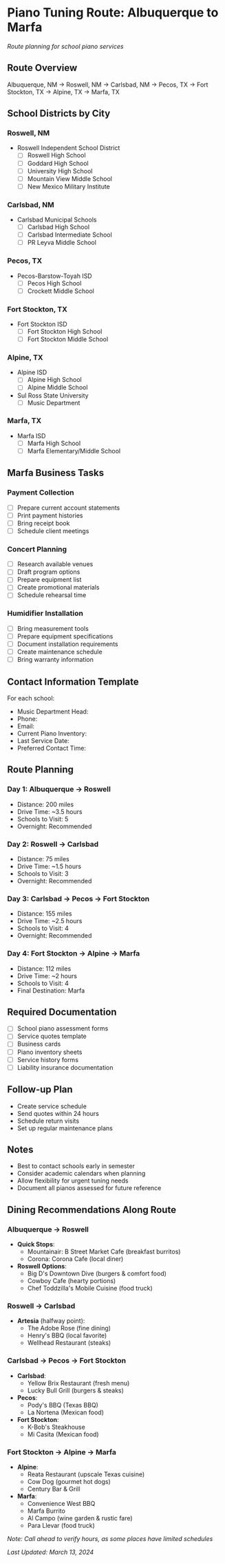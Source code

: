 # Piano Tuning Route: Albuquerque to Marfa
*Route planning for school piano services*

## Route Overview
Albuquerque, NM → Roswell, NM → Carlsbad, NM → Pecos, TX → Fort Stockton, TX → Alpine, TX → Marfa, TX

## School Districts by City

### Roswell, NM
- Roswell Independent School District
  - [ ] Roswell High School
  - [ ] Goddard High School
  - [ ] University High School
  - [ ] Mountain View Middle School
  - [ ] New Mexico Military Institute

### Carlsbad, NM
- Carlsbad Municipal Schools
  - [ ] Carlsbad High School
  - [ ] Carlsbad Intermediate School
  - [ ] PR Leyva Middle School

### Pecos, TX
- Pecos-Barstow-Toyah ISD
  - [ ] Pecos High School
  - [ ] Crockett Middle School

### Fort Stockton, TX
- Fort Stockton ISD
  - [ ] Fort Stockton High School
  - [ ] Fort Stockton Middle School

### Alpine, TX
- Alpine ISD
  - [ ] Alpine High School
  - [ ] Alpine Middle School
- Sul Ross State University
  - [ ] Music Department

### Marfa, TX
- Marfa ISD
  - [ ] Marfa High School
  - [ ] Marfa Elementary/Middle School

## Marfa Business Tasks
### Payment Collection
- [ ] Prepare current account statements
- [ ] Print payment histories
- [ ] Bring receipt book
- [ ] Schedule client meetings

### Concert Planning
- [ ] Research available venues
- [ ] Draft program options
- [ ] Prepare equipment list
- [ ] Create promotional materials
- [ ] Schedule rehearsal time

### Humidifier Installation
- [ ] Bring measurement tools
- [ ] Prepare equipment specifications
- [ ] Document installation requirements
- [ ] Create maintenance schedule
- [ ] Bring warranty information

## Contact Information Template
For each school:
- Music Department Head:
- Phone:
- Email:
- Current Piano Inventory:
- Last Service Date:
- Preferred Contact Time:

## Route Planning
### Day 1: Albuquerque → Roswell
- Distance: 200 miles
- Drive Time: ~3.5 hours
- Schools to Visit: 5
- Overnight: Recommended

### Day 2: Roswell → Carlsbad
- Distance: 75 miles
- Drive Time: ~1.5 hours
- Schools to Visit: 3
- Overnight: Recommended

### Day 3: Carlsbad → Pecos → Fort Stockton
- Distance: 155 miles
- Drive Time: ~2.5 hours
- Schools to Visit: 4
- Overnight: Recommended

### Day 4: Fort Stockton → Alpine → Marfa
- Distance: 112 miles
- Drive Time: ~2 hours
- Schools to Visit: 4
- Final Destination: Marfa

## Required Documentation
- [ ] School piano assessment forms
- [ ] Service quotes template
- [ ] Business cards
- [ ] Piano inventory sheets
- [ ] Service history forms
- [ ] Liability insurance documentation

## Follow-up Plan
- Create service schedule
- Send quotes within 24 hours
- Schedule return visits
- Set up regular maintenance plans

## Notes
- Best to contact schools early in semester
- Consider academic calendars when planning
- Allow flexibility for urgent tuning needs
- Document all pianos assessed for future reference

## Dining Recommendations Along Route
### Albuquerque → Roswell
- **Quick Stops**:
  - Mountainair: B Street Market Cafe (breakfast burritos)
  - Corona: Corona Cafe (local diner)
- **Roswell Options**:
  - Big D's Downtown Dive (burgers & comfort food)
  - Cowboy Cafe (hearty portions)
  - Chef Toddzilla's Mobile Cuisine (food truck)

### Roswell → Carlsbad
- **Artesia** (halfway point):
  - The Adobe Rose (fine dining)
  - Henry's BBQ (local favorite)
  - Wellhead Restaurant (steaks)

### Carlsbad → Pecos → Fort Stockton
- **Carlsbad**:
  - Yellow Brix Restaurant (fresh menu)
  - Lucky Bull Grill (burgers & steaks)
- **Pecos**:
  - Pody's BBQ (Texas BBQ)
  - La Nortena (Mexican food)
- **Fort Stockton**:
  - K-Bob's Steakhouse
  - Mi Casita (Mexican food)

### Fort Stockton → Alpine → Marfa
- **Alpine**:
  - Reata Restaurant (upscale Texas cuisine)
  - Cow Dog (gourmet hot dogs)
  - Century Bar & Grill
- **Marfa**:
  - Convenience West BBQ
  - Marfa Burrito
  - Al Campo (wine garden & rustic fare)
  - Para Llevar (food truck)

*Note: Call ahead to verify hours, as some places have limited schedules*

*Last Updated: March 13, 2024* 